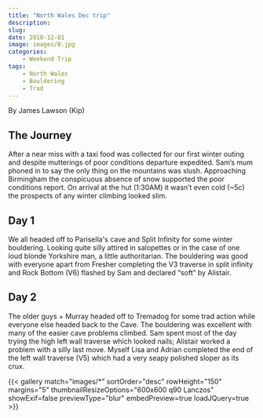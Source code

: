 ```yaml
---
title: "North Wales Dec trip"
description: 
slug: 
date: 2010-12-01
image: images/0.jpg
categories:
    - Weekend Trip
tags:
    - North Wales
    - Bouldering
    - Trad
---
```


By James Lawson (Kip)

## The Journey
After a near miss with a taxi food was collected for our first winter outing and despite mutterings of
poor conditions departure expedited. Sam’s mum phoned in to say the only thing on the mountains
was slush. Approaching Birmingham the conspicuous absence of snow supported the poor conditions
report. On arrival at the hut (1:30AM) it wasn’t even cold (~5c) the prospects of any winter climbing
looked slim.

## Day 1
We all headed off to Parisella's cave and Split Infinity for some winter bouldering. Looking quite silly
attired in salopettes or in the case of one loud blonde Yorkshire man, a little authoritarian. The
bouldering was good with everyone apart from Fresher completing the V3 traverse in split infinity and
Rock Bottom (V6) flashed by Sam and declared “soft” by Alistair.

## Day 2

The older guys + Murray headed off to Tremadog for some trad action while everyone else headed back
to the Cave. The bouldering was excellent with many of the easier cave problems climbed. Sam spent
most of the day trying the high left wall traverse which looked nails; Alistair worked a problem with a
silly last move. Myself Lisa and Adrian completed the end of the left wall traverse (V5) which had a very
seapy polished sloper as its crux.

{{< gallery match="images/*" sortOrder="desc" rowHeight="150" margins="5" thumbnailResizeOptions="600x600 q90 Lanczos" showExif=false previewType="blur" embedPreview=true loadJQuery=true >}}
